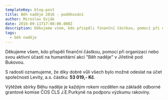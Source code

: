 ```yaml
---
templateKey: blog-post
title: Běh naděje 2016 - poděkování
author: Miroslav Evják
date: 2016-09-11T17:08:00.000Z
description: Děkujeme všem, kdo přispěli finanční částkou, pomocí při organizaci nebo svou aktivní účastí na humanitární akci "Běh naděje" v Jiřetíně pod Bukovou.
tags:
  - běh naděje
---
```


Děkujeme všem, kdo přispěli finanční částkou, pomocí při organizaci nebo svou aktivní účastí na humanitární akci "Běh naděje" v Jiřetíně pod Bukovou.

S radostí oznamujeme, že díky dobré vůli všech bylo možné odeslat na účet společnosti Levity, a.s. částku: __53&nbsp;019,- Kč__.

Výtěžek sbírky Běhu naděje je každým rokem rozdělen na základě odborné grantové komise ČOS ČLS J.E.Purkyně na podporu výzkumu rakoviny.